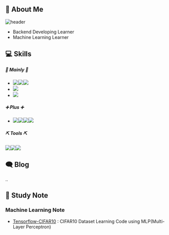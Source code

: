 ## 👋 About Me

![header](https://capsule-render.vercel.app/api?type=waving&color=timeGradient&height=240&section=header&text=🐛%20Shinae%20Lee%20GitHub%20&fontSize=36&animation=fadeIn&fontAlignY=36)
- Backend Developing Learner
- Machine Learning Learner

## 💻 Skills

##### 📌 Mainly 📌
- <img src="https://img.shields.io/badge/java-007396?style=flat&logo=java&logoColor=white"><img src="https://img.shields.io/badge/Spring-6DB33F?style=flat&logo=Spring&logoColor=white"/><img src="https://img.shields.io/badge/SpringBoot-6DB33F?style=flat&logo=SpringBoot&logoColor=white"/>
- <img src="https://img.shields.io/badge/Python-3766AB?style=flat&logo=Python&logoColor=white"/>
- <img src="https://img.shields.io/badge/mysql-4479A1?style=flat&logo=mysql&logoColor=white">

##### ➕ Plus ➕
- <img src="https://img.shields.io/badge/Numpy-1E8449?style=flat&logo=Numpy&logoColor=white"><img src="https://img.shields.io/badge/Numpy-1E8449?style=flat&logo=Tensorflow&logoColor=white"><img src="https://img.shields.io/badge/JavaScript-F7DF1E?style=flat&logo=JavaScript&logoColor=black"/><img src="https://img.shields.io/badge/jQuery-0769AD?style=flat&logo=jQuery&logoColor=white"/>

##### ⛏ Tools ⛏
<img src="https://img.shields.io/badge/IntelliJIDEA-000000?style=flat&logo=IntelliJIDEA&logoColor=white"/><img src="https://img.shields.io/badge/EclipseIDE-2C2255?style=flat&logo=EclipseIDE&logoColor=white"/><img src="https://img.shields.io/badge/VisualStudioCode-007ACC?style=flat&logo=VisualStudioCode&logoColor=white"/>

## 🗨 Blog

..

## 📁 Study Note

### Machine Learning Note

- [Tensorflow-CIFAR10](https://github.com/alpapago/Tensorflow-CIFAR10) : CIFAR10 Dataset Learning Code using MLP(Multi-Layer Perceptron)
